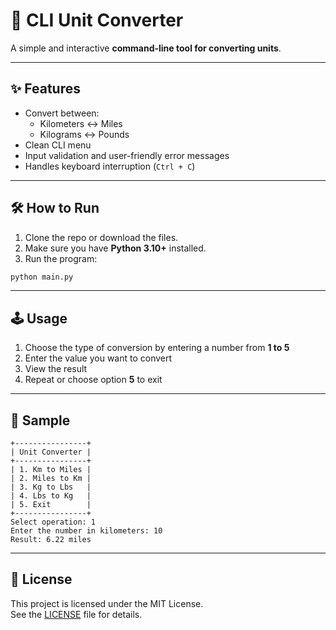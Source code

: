 # 🔁 CLI Unit Converter

A simple and interactive **command-line tool for converting units**.

---

## ✨ Features

- Convert between:
  - Kilometers ↔️ Miles
  - Kilograms ↔️ Pounds
- Clean CLI menu
- Input validation and user-friendly error messages
- Handles keyboard interruption (`Ctrl + C`)

---

## 🛠️ How to Run

1. Clone the repo or download the files.
2. Make sure you have **Python 3.10+** installed.
3. Run the program:

```bash
python main.py
```

---

## 🕹️ Usage

1. Choose the type of conversion by entering a number from **1 to 5**
2. Enter the value you want to convert
3. View the result
4. Repeat or choose option **5** to exit

---

## 🧪 Sample

```text
+----------------+
| Unit Converter |
+----------------+
| 1. Km to Miles |
| 2. Miles to Km |
| 3. Kg to Lbs   |
| 4. Lbs to Kg   |
| 5. Exit        |
+----------------+
Select operation: 1
Enter the number in kilometers: 10
Result: 6.22 miles
```

---

## 🧾 License

This project is licensed under the MIT License.  
See the [LICENSE](./LICENSE) file for details.
